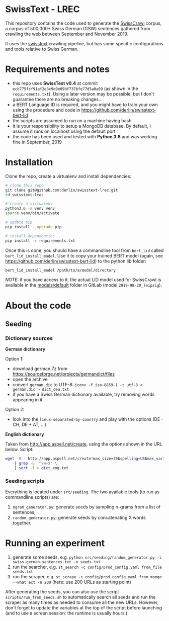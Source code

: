 # SwissText - LREC 

This repository contains the code used to generate the [SwissCrawl](https://icosys.ch/swisscrawl) corpus,
a corpus of 500,000+ Swiss German (GSW) sentences gathered from crawling the web between September and November 2019.

It uses the [swisstext](https://github.com/derlin/swisstext) crawling pipeline, but has some specific configurations
and tools relative to Swiss German.

# Requirements and notes

* this repo uses **SwissText v0.4** at commit `ecb775fcf91af2e3c9e9e09bf737bfe77d5a0a09` (as shown in the `requirements.txt`). 
  Using a later version may be possible, but I don't guarantee there are no breaking changes...
* a BERT Language ID is required, and you might have to train your own using the procedure and code in https://github.com/derlin/swisstext-bert-lid
* the scripts are assumed to run on a machine having bash
* it is your responsibility to setup a MongoDB database. By default, I assume it runs on localhost using the default port
* the code has been used and tested with **Python 3.6** and was working fine in September, 2019

# Installation

Clone the repo, create a virtualenv and install dependencies:

```bash
# clone this repo
git clone git@github.com:derlin/swisstext-lrec.git
cd swisstext-lrec

# create a virtualenv
python3.6 -m venv venv
source venv/bin/activate

# update pip
pip install --upgrade pip

# install dependencies
pip install -r requirements.txt
```

Once this is done, you should have a commandline tool from `bert_lid` called `bert_lid_install_model`. 
Use it to copy your trained BERT model (again, see https://github.com/derlin/swisstext-bert-lid) to the python lib
folder:

```bash
bert_lid_install_model /path/to/a/model/directory
```

*NOTE:* if you have access to it, the actual LID model used for SwissCrawl is available in
the [models/default](https://gitlab.com/swisscom-gsw/lid/bert-torch-lid/-/tree/master/models/default) folder in GitLab
(model `2019-08-20_leipzig`).

# About the code

## Seeding

### Dictionary sources

**German dictionary**

Option 1:
* download german.7z from https://sourceforge.net/projects/germandict/files
* open the archive
* convert `german.dic` to UTF-8: `iconv -f iso-8859-1 -t utf-8 < german.dic > dict_deu.txt`
* if you have a Swiss German dictionary available, try removing words appearing in it

Option 2:
* look into the `linux-separated-by-country` and play with the options (DE - CH, DE + AT, ...)

**English dictionary**

Taken from http://app.aspell.net/create, using the options shown in the URL below. Script:
```bash
wget -O - http://app.aspell.net/create?max_size=35&spelling=US&max_variant=0&diacritic=strip&special=roman-numerals&download=wordlist&encoding=utf-8&format=inline \
    | grep -E '^\w+$' \
    | sort -f > dict_eng.txt
```

### Seeding scripts

Everything is located under `src/seeding`. The two available tools (to run as commandline scripts) are:

1. `ngram_generator.py`: generate seeds by sampling n-grams from a list of sentences,
2. `random_generator.py`: generate seeds by concatenating X words together.


# Running an experiment

1. generate some seeds, e.g. `python src/seeding/random_generator.py -i swiss-german-sentences.txt -o seeds.txt`
2. run the searcher, e.g. `st_search -c config/prod_config.yaml from_file seeds.txt`
3. run the scraper, e.g. `st_scrape -c config/prod_config.yaml from_mongo --what ext -n 200` (here: use 200 URLs as starting point)

After generating the seeds, you can also use the script `scripts/run_from_seeds.sh` to automatically search all seeds and 
run the scraper as many times as needed to consume all the new URLs. 
However, don't forget to update the variables at the top of the script before launching 
(and to use a screen session: the runtime is usually hours.)